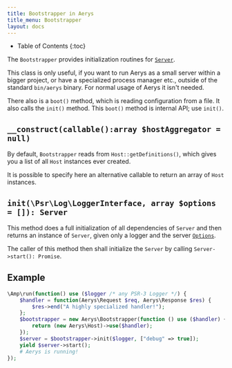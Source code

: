 ```yaml
---
title: Bootstrapper in Aerys
title_menu: Bootstrapper
layout: docs
---
```


* Table of Contents
{:toc}

The `Bootstrapper` provides initialization routines for [`Server`](server.html).

This class is only useful, if you want to run Aerys as a small server within a bigger project, or have a specialized process manager etc., outside of the standard `bin/aerys` binary. For normal usage of Aerys it isn't needed.

There also is a `boot()` method, which is reading configuration from a file. It also calls the `init()` method. This `boot()` method is internal API; use `init()`.

## `__construct(callable():array $hostAggregator = null)`

By default, `Bootstrapper` reads from `Host::getDefinitions()`, which gives you a list of all `Host` instances ever created.

It is possible to specify here an alternative callable to return an array of `Host` instances.

## `init(\Psr\Log\LoggerInterface, array $options = []): Server`

This method does a full initialization of all dependencies of `Server` and then returns an instance of `Server`, given only a logger and the server [`Options`](options.html).

The caller of this method then shall initialize the `Server` by calling `Server->start(): Promise`.

## Example

```php
\Amp\run(function() use ($logger /* any PSR-3 Logger */) {
	$handler = function(Aerys\Request $req, Aerys\Response $res) {
		$res->end("A highly specialized handler!");
	};
	$bootstrapper = new Aerys\Bootstrapper(function () use ($handler) {
		return (new Aerys\Host)->use($handler);
	});
	$server = $bootstrapper->init($logger, ["debug" => true]);
	yield $server->start();
	# Aerys is running!
});
```
